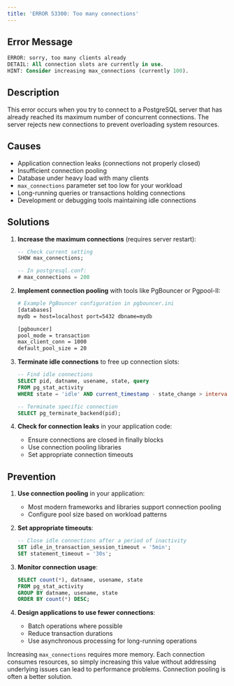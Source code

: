 ```yaml
---
title: 'ERROR 53300: Too many connections'
---
```


## Error Message

```sql
ERROR: sorry, too many clients already
DETAIL: All connection slots are currently in use.
HINT: Consider increasing max_connections (currently 100).
```

## Description

This error occurs when you try to connect to a PostgreSQL server that has already reached its maximum number of concurrent connections. The server rejects new connections to prevent overloading system resources.

## Causes

- Application connection leaks (connections not properly closed)
- Insufficient connection pooling
- Database under heavy load with many clients
- `max_connections` parameter set too low for your workload
- Long-running queries or transactions holding connections
- Development or debugging tools maintaining idle connections

## Solutions

1. **Increase the maximum connections** (requires server restart):

   ```sql
   -- Check current setting
   SHOW max_connections;

   -- In postgresql.conf:
   # max_connections = 200
   ```

2. **Implement connection pooling** with tools like PgBouncer or Pgpool-II:

   ```bash
   # Example PgBouncer configuration in pgbouncer.ini
   [databases]
   mydb = host=localhost port=5432 dbname=mydb

   [pgbouncer]
   pool_mode = transaction
   max_client_conn = 1000
   default_pool_size = 20
   ```

3. **Terminate idle connections** to free up connection slots:

   ```sql
   -- Find idle connections
   SELECT pid, datname, usename, state, query
   FROM pg_stat_activity
   WHERE state = 'idle' AND current_timestamp - state_change > interval '10 minutes';

   -- Terminate specific connection
   SELECT pg_terminate_backend(pid);
   ```

4. **Check for connection leaks** in your application code:
   - Ensure connections are closed in finally blocks
   - Use connection pooling libraries
   - Set appropriate connection timeouts

## Prevention

1. **Use connection pooling** in your application:

   - Most modern frameworks and libraries support connection pooling
   - Configure pool size based on workload patterns

2. **Set appropriate timeouts**:

   ```sql
   -- Close idle connections after a period of inactivity
   SET idle_in_transaction_session_timeout = '5min';
   SET statement_timeout = '30s';
   ```

3. **Monitor connection usage**:

   ```sql
   SELECT count(*), datname, usename, state
   FROM pg_stat_activity
   GROUP BY datname, usename, state
   ORDER BY count(*) DESC;
   ```

4. **Design applications to use fewer connections**:
   - Batch operations where possible
   - Reduce transaction durations
   - Use asynchronous processing for long-running operations

<HintBlock type="info">

Increasing `max_connections` requires more memory. Each connection consumes resources, so simply increasing this value without addressing underlying issues can lead to performance problems. Connection pooling is often a better solution.

<HintBlock type="info">
